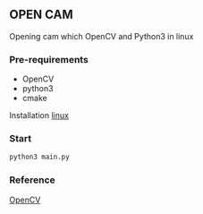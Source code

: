 ## OPEN CAM
Opening cam which OpenCV and Python3 in linux 
### Pre-requirements
* OpenCV
* python3
* cmake

Installation 
[linux](https://docs.opencv.org/3.3.0/d7/d9f/tutorial_linux_install.html)

### Start

~~~python
python3 main.py
~~~

### Reference

[OpenCV](https://docs.opencv.org/)

